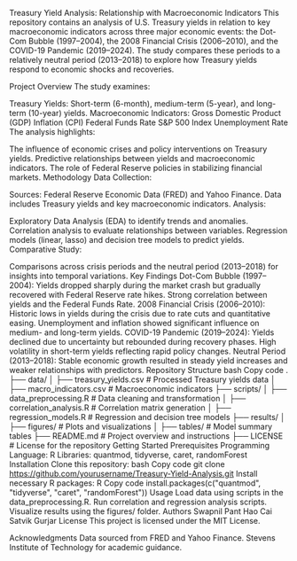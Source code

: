 Treasury Yield Analysis: Relationship with Macroeconomic Indicators
This repository contains an analysis of U.S. Treasury yields in relation to key macroeconomic indicators across three major economic events: the Dot-Com Bubble (1997–2004), the 2008 Financial Crisis (2006–2010), and the COVID-19 Pandemic (2019–2024). The study compares these periods to a relatively neutral period (2013–2018) to explore how Treasury yields respond to economic shocks and recoveries.

Project Overview
The study examines:

Treasury Yields: Short-term (6-month), medium-term (5-year), and long-term (10-year) yields.
Macroeconomic Indicators:
Gross Domestic Product (GDP)
Inflation (CPI)
Federal Funds Rate
S&P 500 Index
Unemployment Rate
The analysis highlights:

The influence of economic crises and policy interventions on Treasury yields.
Predictive relationships between yields and macroeconomic indicators.
The role of Federal Reserve policies in stabilizing financial markets.
Methodology
Data Collection:

Sources: Federal Reserve Economic Data (FRED) and Yahoo Finance.
Data includes Treasury yields and key macroeconomic indicators.
Analysis:

Exploratory Data Analysis (EDA) to identify trends and anomalies.
Correlation analysis to evaluate relationships between variables.
Regression models (linear, lasso) and decision tree models to predict yields.
Comparative Study:

Comparisons across crisis periods and the neutral period (2013–2018) for insights into temporal variations.
Key Findings
Dot-Com Bubble (1997–2004):
Yields dropped sharply during the market crash but gradually recovered with Federal Reserve rate hikes.
Strong correlation between yields and the Federal Funds Rate.
2008 Financial Crisis (2006–2010):
Historic lows in yields during the crisis due to rate cuts and quantitative easing.
Unemployment and inflation showed significant influence on medium- and long-term yields.
COVID-19 Pandemic (2019–2024):
Yields declined due to uncertainty but rebounded during recovery phases.
High volatility in short-term yields reflecting rapid policy changes.
Neutral Period (2013–2018):
Stable economic growth resulted in steady yield increases and weaker relationships with predictors.
Repository Structure
bash
Copy code
.
├── data/
│   ├── treasury_yields.csv      # Processed Treasury yields data
│   ├── macro_indicators.csv     # Macroeconomic indicators
├── scripts/
│   ├── data_preprocessing.R     # Data cleaning and transformation
│   ├── correlation_analysis.R   # Correlation matrix generation
│   ├── regression_models.R      # Regression and decision tree models
├── results/
│   ├── figures/                 # Plots and visualizations
│   ├── tables/                  # Model summary tables
├── README.md                    # Project overview and instructions
├── LICENSE                      # License for the repository
Getting Started
Prerequisites
Programming Language: R
Libraries: quantmod, tidyverse, caret, randomForest
Installation
Clone this repository:
bash
Copy code
git clone https://github.com/yourusername/Treasury-Yield-Analysis.git
Install necessary R packages:
R
Copy code
install.packages(c("quantmod", "tidyverse", "caret", "randomForest"))
Usage
Load data using scripts in the data_preprocessing.R.
Run correlation and regression analysis scripts.
Visualize results using the figures/ folder.
Authors
Swapnil Pant
Hao Cai
Satvik Gurjar
License
This project is licensed under the MIT License.

Acknowledgments
Data sourced from FRED and Yahoo Finance.
Stevens Institute of Technology for academic guidance.
